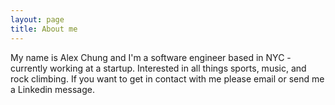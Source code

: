 ```yaml
---
layout: page
title: About me
---
```


My name is Alex Chung and I'm a software engineer based in NYC - currently working at a startup. Interested in all things sports, music, and rock climbing. If you want to get in contact with me please email or send me a Linkedin message.
